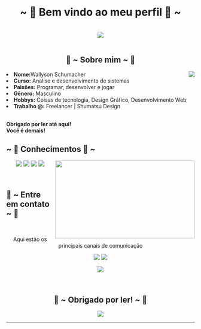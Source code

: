<body>
<h1 align="center">~ 💖 Bem vindo ao meu perfil 💖 ~</h1>
<br>
<div align="center">
<img src="https://i.pinimg.com/originals/aa/c6/df/aac6df288b30f891187d1b31502eff7b.gif">
</div>
<br>
<div>
<h2 align="center"> 🦊 ~ Sobre mim ~ 🦊 </h2>
<img src="https://qph.fs.quoracdn.net/main-qimg-4820635596d1f6a84951ae29fd2b303b" align="right">
<li>
<b>Nome:</b>Wallyson Schumacher</li>
<li>
<b>Curso:</b> Analise e desenvolvimento de sistemas
</li>
<li>
<b>Paixões:</b> Programar, desenvolver e jogar
</li>
<li>
<b>Gênero:</b> Masculino
</li>
<li>
<b>Hobbys:</b> Coisas de tecnologia, Design Gráfico, Desenvolvimento Web
</li>
<li>
<b>Trabalho @:</b> Freelancer | Shumatsu Design
</li>
<br>
<p><b>     Obrigado por ler até aqui!<br>
                  Você é demais!</b></p>
</div>
<div>
<h2 align="left">            ~ 📇 Conhecimentos 📇 ~</h2>
<p>
<img src="https://i.kym-cdn.com/photos/images/original/001/551/115/30a.gif" align="right" width="373.5px" height="208.5px">
</div>
<div>
<p align="center"><img src="https://img.shields.io/badge/adobe%20photoshop%20-%2331A8FF.svg?&style=for-the-badge&logo=adobe%20photoshop&logoColor=white"/> <img src="https://img.shields.io/badge/html5%20-%23E34F26.svg?&style=for-the-badge&logo=html5&logoColor=white"/> <img src="https://img.shields.io/badge/css3%20-%231572B6.svg?&style=for-the-badge&logo=css3&logoColor=white"/> <img src="https://img.shields.io/badge/JavaScript-323330?style=for-the-badge&logo=javascript&logoColor=F7DF1E"<br></p>
<br>
<h2>           📝 ~ Entre em contato ~ 📝</h2>

<br>
<p align="center">Aqui estão os <br>
principais canais de comunicação</p>
<p align="center"><a href="https://www.linkedin.com/in/wallyson-schumacher-09a07a16b" target="_blank"><img src="https://img.shields.io/badge/LinkedIn-0077B5?style=for-the-badge&logo=linkedin&logoColor=white"/></a> <a href="https://discord.me/Azin#9627" target="_blank"><img src="https://img.shields.io/badge/Discord-7289DA?style=for-the-badge&logo=discord&logoColor=white"/></a></p>
<p align="center"><a href="https://www.instagram.com/poxashuma/" target="_blank"><img src="https://img.shields.io/badge/Instagram-E4405F?style=for-the-badge&logo=instagram&logoColor=white"/></a></p>
</div>
<br>
<div>
<h2 align="center">💖 ~ Obrigado por ler! ~ 💖</h2>
<div align="center">
<img src="https://i.pinimg.com/originals/c4/c7/c5/c4c7c513e58003422f2caa9fe74dbc39.gif">
</div>
<hr>
</div>
</div>
</body>

